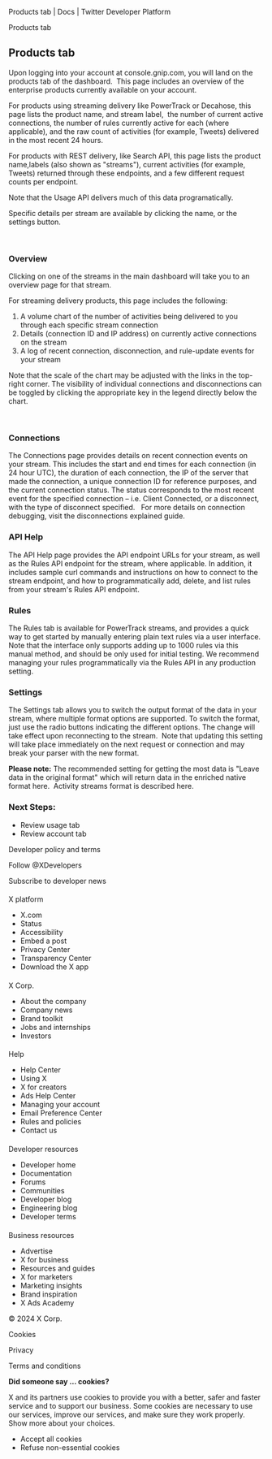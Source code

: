 



Products tab | Docs | Twitter Developer Platform 





































































































Products tab



Products tab
------------






Upon logging into your account at console.gnip.com, you will land on the products tab of the dashboard.  This page includes an overview of the enterprise products currently available on your account.


For products using streaming delivery like PowerTrack or Decahose, this page lists the product name, and stream label,  the number of current active connections, the number of rules currently active for each (where applicable), and the raw count of activities (for example, Tweets) delivered in the most recent 24 hours.


For products with REST delivery, like Search API, this page lists the product name,labels (also shown as "streams"), current activities (for example, Tweets) returned through these endpoints, and a few different request counts per endpoint.


Note that the Usage API delivers much of this data programatically.


Specific details per stream are available by clicking the name, or the settings button.

















 


### Overview


Clicking on one of the streams in the main dashboard will take you to an overview page for that stream.


For streaming delivery products, this page includes the following:


1. A volume chart of the number of activities being delivered to you through each specific stream connection
2. Details (connection ID and IP address) on currently active connections on the stream
3. A log of recent connection, disconnection, and rule-update events for your stream


Note that the scale of the chart may be adjusted with the links in the top-right corner. The visibility of individual connections and disconnections can be toggled by clicking the appropriate key in the legend directly below the chart.


 

















  

  




### Connections


The Connections page provides details on recent connection events on your stream. This includes the start and end times for each connection (in 24 hour UTC), the duration of each connection, the IP of the server that made the connection, a unique connection ID for reference purposes, and the current connection status. The status corresponds to the most recent event for the specified connection – i.e. Client Connected, or a disconnect, with the type of disconnect specified.   For more details on connection debugging, visit the disconnections explained guide.

















  

  




### API Help


The API Help page provides the API endpoint URLs for your stream, as well as the Rules API endpoint for the stream, where applicable. In addition, it includes sample curl commands and instructions on how to connect to the stream endpoint, and how to programmatically add, delete, and list rules from your stream's Rules API endpoint.

















  

  




### Rules


The Rules tab is available for PowerTrack streams, and provides a quick way to get started by manually entering plain text rules via a user interface. Note that the interface only supports adding up to 1000 rules via this manual method, and should be only used for initial testing. We recommend managing your rules programmatically via the Rules API in any production setting.

















  

  




### Settings


The Settings tab allows you to switch the output format of the data in your stream, where multiple format options are supported. To switch the format, just use the radio buttons indicating the different options. The change will take effect upon reconnecting to the stream.  Note that updating this setting will take place immediately on the next request or connection and may break your parser with the new format. 


**Please note:** The recommended setting for getting the most data is "Leave data in the original format" which will return data in the enriched native format here.  Activity streams format is described here.

















  

  




### Next Steps:


* Review usage tab
* Review account tab



















Developer policy and terms


Follow @XDevelopers


Subscribe to developer news












#### 
 X platform


* X.com
* Status
* Accessibility
* Embed a post
* Privacy Center
* Transparency Center
* Download the X app




#### 
 X Corp.


* About the company
* Company news
* Brand toolkit
* Jobs and internships
* Investors




#### 
 Help


* Help Center
* Using X
* X for creators
* Ads Help Center
* Managing your account
* Email Preference Center
* Rules and policies
* Contact us




#### 
 Developer resources


* Developer home
* Documentation
* Forums
* Communities
* Developer blog
* Engineering blog
* Developer terms




#### 
 Business resources


* Advertise
* X for business
* Resources and guides
* X for marketers
* Marketing insights
* Brand inspiration
* X Ads Academy









 © 2024 X Corp.
 


Cookies


Privacy


Terms and conditions






















**Did someone say … cookies?**  
  


 X and its partners use cookies to provide you with a better, safer and
 faster service and to support our business. Some cookies are necessary to use
 our services, improve our services, and make sure they work properly.
 Show more about your choices.


 




* Accept all cookies
* Refuse non-essential cookies















